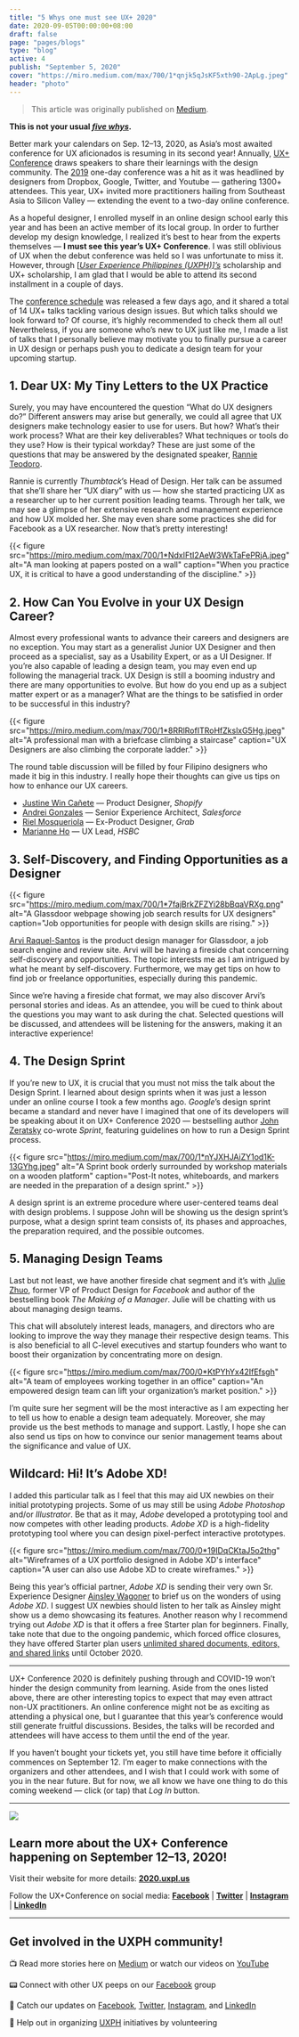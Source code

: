 ```yaml
---
title: "5 Whys one must see UX+ 2020"
date: 2020-09-05T00:00:00+08:00
draft: false
page: "pages/blogs"
type: "blog"
active: 4
publish: "September 5, 2020"
cover: "https://miro.medium.com/max/700/1*qnjk5qJsKF5xth90-2ApLg.jpeg"
header: "photo"
---
```


> This article was originally published on [Medium](https://medium.com/uxph/5-whys-one-must-see-ux-2020-a99f0d99226).

**This is not your usual [_five whys_](https://www.interaction-design.org/literature/article/question-everything).**

Better mark your calendars on Sep. 12–13, 2020, as Asia’s most awaited conference for UX aficionados is resuming in its second year! Annually, [UX+ Conference](https://2020.uxpl.us/) draws speakers to share their learnings with the design community. The [2019](https://2019.uxpl.us/) one-day conference was a hit as it was headlined by designers from Dropbox, Google, Twitter, and Youtube — gathering 1300+ attendees. This year, UX+ invited more practitioners hailing from Southeast Asia to Silicon Valley — extending the event to a two-day online conference.

As a hopeful designer, I enrolled myself in an online design school early this year and has been an active member of its local group. In order to further develop my design knowledge, I realized it’s best to hear from the experts themselves — **I must see this year’s UX+ Conference**. I was still oblivious of UX when the debut conference was held so I was unfortunate to miss it. However, through [[_User Experience Philippines (UXPH)]’s_](https://www.uxph.org/) scholarship and UX+ scholarship, I am glad that I would be able to attend its second installment in a couple of days.

The [conference schedule](https://2020.uxpl.us/event-schedule) was released a few days ago, and it shared a total of 14 UX+ talks tackling various design issues. But which talks should we look forward to? Of course, it’s highly recommended to check them all out! Nevertheless, if you are someone who’s new to UX just like me, I made a list of talks that I personally believe may motivate you to finally pursue a career in UX design or perhaps push you to dedicate a design team for your upcoming startup.

## 1. Dear UX: My Tiny Letters to the UX Practice

Surely, you may have encountered the question “What do UX designers do?” Different answers may arise but generally, we could all agree that UX designers make technology easier to use for users. But how? What’s their work process? What are their key deliverables? What techniques or tools do they use? How is their typical workday? These are just some of the questions that may be answered by the designated speaker, [Rannie Teodoro](https://2020.uxpl.us/speakers/rannie-teodoro).

Rannie is currently _Thumbtack_’s Head of Design. Her talk can be assumed that she’ll share her “UX diary” with us — how she started practicing UX as a researcher up to her current position leading teams. Through her talk, we may see a glimpse of her extensive research and management experience and how UX molded her. She may even share some practices she did for Facebook as a UX researcher. Now that’s pretty interesting!

{{< figure src="https://miro.medium.com/max/700/1*NdxIFtI2AeW3WkTaFePRjA.jpeg" alt="A man looking at papers posted on a wall" caption="When you practice UX, it is critical to have a good understanding of the discipline." >}}

## 2. How Can You Evolve in your UX Design Career?

Almost every professional wants to advance their careers and designers are no exception. You may start as a generalist Junior UX Designer and then proceed as a specialist, say as a Usability Expert, or as a UI Designer. If you’re also capable of leading a design team, you may even end up following the managerial track. UX Design is still a booming industry and there are many opportunities to evolve. But how do you end up as a subject matter expert or as a manager? What are the things to be satisfied in order to be successful in this industry?

{{< figure src="https://miro.medium.com/max/700/1*8RRlRofITRoHfZkslxG5Hg.jpeg" alt="A professional man with a briefcase climbing a staircase" caption="UX Designers are also climbing the corporate ladder." >}}

The round table discussion will be filled by four Filipino designers who made it big in this industry. I really hope their thoughts can give us tips on how to enhance our UX careers.

* [Justine Win Cañete](https://2020.uxpl.us/speakers/justine-canete) — Product Designer, _Shopify_
* [Andrei Gonzales](https://2020.uxpl.us/speakers/andrei-gonzales) — Senior Experience Architect, _Salesforce_
* [Riel Mosqueriola](https://2020.uxpl.us/speakers/riel-mosqueriola) — Ex-Product Designer, _Grab_
* [Marianne Ho](https://2020.uxpl.us/speakers/marianne-ho) — UX Lead, _HSBC_

## 3. Self-Discovery, and Finding Opportunities as a Designer

{{< figure src="https://miro.medium.com/max/700/1*7fajBrkZFZYi28bBqaVRXg.png" alt="A Glassdoor webpage showing job search results for UX designers" caption="Job opportunities for people with design skills are rising." >}}

[Arvi Raquel-Santos](https://2020.uxpl.us/speakers/arvi-raquel-santos) is the product design manager for Glassdoor, a job search engine and review site. Arvi will be having a fireside chat concerning self-discovery and opportunities. The topic interests me as I am intrigued by what he meant by self-discovery. Furthermore, we may get tips on how to find job or freelance opportunities, especially during this pandemic.

Since we’re having a fireside chat format, we may also discover Arvi’s personal stories and ideas. As an attendee, you will be cued to think about the questions you may want to ask during the chat. Selected questions will be discussed, and attendees will be listening for the answers, making it an interactive experience!

## 4. The Design Sprint

If you’re new to UX, it is crucial that you must not miss the talk about the Design Sprint. I learned about design sprints when it was just a lesson under an online course I took a few months ago. _Google_’s design sprint became a standard and never have I imagined that one of its developers will be speaking about it on UX+ Conference 2020 — bestselling author [John Zeratsky](https://2020.uxpl.us/speakers/john-zeratsky) co-wrote _Sprint_, featuring guidelines on how to run a Design Sprint process.

{{< figure src="https://miro.medium.com/max/700/1*nYJXHJAiZY1od1K-13GYhg.jpeg" alt="A Sprint book orderly surrounded by workshop materials on a wooden platform" caption="Post-It notes, whiteboards, and markers are needed in the preparation of a design sprint." >}}

A design sprint is an extreme procedure where user-centered teams deal with design problems. I suppose John will be showing us the design sprint’s purpose, what a design sprint team consists of, its phases and approaches, the preparation required, and the possible outcomes.

## 5. Managing Design Teams

Last but not least, we have another fireside chat segment and it’s with [Julie Zhuo](https://2020.uxpl.us/speakers/julie-zhuo), former VP of Product Design for _Facebook_ and author of the bestselling book _The Making of a Manager_. Julie will be chatting with us about managing design teams.

This chat will absolutely interest leads, managers, and directors who are looking to improve the way they manage their respective design teams. This is also beneficial to all C-level executives and startup founders who want to boost their organization by concentrating more on design.

{{< figure src="https://miro.medium.com/max/700/0*KtPYhYx42IfEfsgh" alt="A team of employees working together in an office" caption="An empowered design team can lift your organization’s market position." >}}

I’m quite sure her segment will be the most interactive as I am expecting her to tell us how to enable a design team adequately. Moreover, she may provide us the best methods to manage and support. Lastly, I hope she can also send us tips on how to convince our senior management teams about the significance and value of UX.

## Wildcard: Hi! It’s Adobe XD!

I added this particular talk as I feel that this may aid UX newbies on their initial prototyping projects. Some of us may still be using _Adobe Photoshop_ and/or _Illustrator_. Be that as it may, _Adobe_ developed a prototyping tool and now competes with other leading products. _Adobe XD_ is a high-fidelity prototyping tool where you can design pixel-perfect interactive prototypes.

{{< figure src="https://miro.medium.com/max/700/0*19IDqCKtaJ5o2thg" alt="Wireframes of a UX portfolio designed in Adobe XD's interface" caption="A user can also use Adobe XD to create wireframes." >}}

Being this year’s official partner, _Adobe XD_ is sending their very own Sr. Experience Designer [Ainsley Wagoner](https://2020.uxpl.us/speakers/ainsley-wagoner) to brief us on the wonders of using _Adobe XD_. I suggest UX newbies should listen to her talk as Ainsley might show us a demo showcasing its features. Another reason why I recommend trying out _Adobe XD_ is that it offers a free Starter plan for beginners. Finally, take note that due to the ongoing pandemic, which forced office closures, they have offered Starter plan users [unlimited shared documents, editors, and shared links](https://helpx.adobe.com/sea/xd/kb/enable-remote-work-covid-19.html) until October 2020.

***

UX+ Conference 2020 is definitely pushing through and COVID-19 won’t hinder the design community from learning. Aside from the ones listed above, there are other interesting topics to expect that may even attract non-UX practitioners. An online conference might not be as exciting as attending a physical one, but I guarantee that this year’s conference would still generate fruitful discussions. Besides, the talks will be recorded and attendees will have access to them until the end of the year.

If you haven’t bought your tickets yet, you still have time before it officially commences on September 12. I’m eager to make connections with the organizers and other attendees, and I wish that I could work with some of you in the near future. But for now, we all know we have one thing to do this coming weekend — click (or tap) that _Log In_ button.

***

![](https://miro.medium.com/max/250/1*zXOCp5U0BUD3yisJFd2HTw.jpeg#small)

## Learn more about the UX+ Conference happening on September 12–13, 2020!

Visit their website for more details: [**2020.uxpl.us**](https://2020.uxpl.us/)

Follow the UX+Conference on social media:
[**Facebook**](http://facebook.com/uxplusconf) | [**Twitter**](http://twitter.com/uxplusconf) | [**Instagram**](http://instagram.com/uxplusconf) | [**LinkedIn**](https://www.linkedin.com/company/uxplusconference/)

***

## Get involved in the UXPH community!

📺 Read more stories here on [Medium](https://medium.com/uxph) or watch our videos on [YouTube](https://www.youtube.com/channel/UCbgbbQyqImwvLCeYrmK30Mg/featured)

📟 Connect with other UX peeps on our [Facebook](https://www.facebook.com/groups/uxphofficial/) group

📰 Catch our updates on [Facebook](https://www.facebook.com/uxphofficial/), [Twitter](https://twitter.com/uxphofficial), [Instagram](https://www.instagram.com/uxphofficial/), and [LinkedIn](https://www.linkedin.com/company/uxph/)

🧩 Help out in organizing [UXPH](https://uxph.org/volunteers/) initiatives by volunteering
